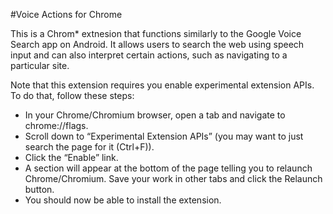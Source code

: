 #Voice Actions for Chrome

This is a Chrom* extnesion that functions similarly to the Google Voice Search app on Android.  It allows users to search the web using speech input and can also interpret certain actions, such as navigating to a particular site.


Note that this extension requires you enable experimental extension APIs.  To do that, follow these steps:
* In your Chrome/Chromium browser, open a tab and navigate to chrome://flags.
* Scroll down to “Experimental Extension APIs” (you may want to just search the page for it (Ctrl+F)).
* Click the “Enable” link.
* A section will appear at the bottom of the page telling you to relaunch Chrome/Chromium.  Save your work in other tabs and click the Relaunch button.
* You should now be able to install the extension.

